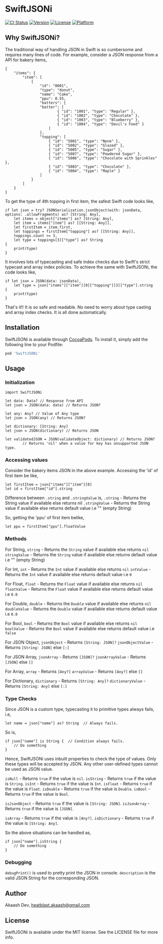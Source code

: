 # SwiftJSONi

[![CI Status](https://img.shields.io/travis/akaashdev/SwiftJSONi.svg?style=flat)](https://travis-ci.org/akaashdev/SwiftJSONi)
[![Version](https://img.shields.io/cocoapods/v/SwiftJSONi.svg?style=flat)](https://cocoapods.org/pods/SwiftJSONi)
[![License](https://img.shields.io/cocoapods/l/SwiftJSONi.svg?style=flat)](https://cocoapods.org/pods/SwiftJSONi)
[![Platform](https://img.shields.io/cocoapods/p/SwiftJSONi.svg?style=flat)](https://cocoapods.org/pods/SwiftJSONi)


## Why SwiftJSONi?

The traditional way of handling JSON in Swift is so cumbersome and requires many lines of code. For example, consider a JSON response from a API for bakery items,

```
{
    "items": {
        "item": [
            {
                "id": "0001",
                "type": "donut",
                "name": "Cake",
                "ppu": 0.55,
                "batters": {
                "batter": [
                        { "id": "1001", "type": "Regular" },
                        { "id": "1002", "type": "Chocolate" },
                        { "id": "1003", "type": "Blueberry" },
                        { "id": "1004", "type": "Devil's Food" }
                    ]
                },
                "topping": [
                    { "id": "5001", "type": "None" },
                    { "id": "5002", "type": "Glazed" },
                    { "id": "5005", "type": "Sugar" },
                    { "id": "5007", "type": "Powdered Sugar" },
                    { "id": "5006", "type": "Chocolate with Sprinkles" },
                    { "id": "5003", "type": "Chocolate" },
                    { "id": "5004", "type": "Maple" }
                ]
            }
        ]
    }
}
```

To get the type of 4th topping in first item, the safest Swift code looks like,

```
if let json = try? JSONSerialization.jsonObject(with: jsonData, options: .allowFragments) as? [String: Any],
    let items = object["items"] as? [String: Any],
    let item = items["item"] as? [[String: Any]],
    let firstItem = item.first,
    let toppings = firstItem["topping"] as? [[String: Any]],
    toppings.count >= 3,
    let type = toppings[3]["type"] as? String
{
    print(type)
}
```

It involves lots of typecasting and safe index checks due to Swift's strict typecast and array index policies.
To achieve the same with SwiftJSONi, the code looks like,

```
if let json = JSON(data: jsonData),
    let type = json["items"]["item"][0]["topping"][3]["type"].string
{
    print(type)
}
```

That's it!!  It is so safe and readable. No need to worry about type casting and array index checks. It is all done automatically.

## Installation

SwiftJSONi is available through [CocoaPods](https://cocoapods.org). To install
it, simply add the following line to your Podfile:

```ruby
pod 'SwiftJSONi'
```

## Usage

### Initialization
```
import SwiftJSONi

let data: Data? // Response from API
let json = JSON(data: data) // Returns JSON?

let any: Any? // Value of Any type
let json = JSON(any) // Returns JSON?

let dictionary: [String: Any]
let json = JSON(dictionary) // Returns JSON

let validatedJSON = JSON(validateObject: dictionary) // Returns JSON?   
        // Returns 'nil' when a value for key has unsupported JSON type.
```

### Accessing values

Consider the bakery items JSON in the above example. Accessing the 'id' of first item be like,

```
let firstItem = json["items"]["item"][0] 
let id = firstItem["id"].string
```

Difference between `.string` and `.stringValue` is,
    `.string`  - Returns the String value if available else returns nil
    `.stringValue` - Returns the String value if available else returns default value i.e "" (empty String)
    
So, getting the 'ppu' of first item belike,

```
let ppu = firstItem["ppu"].floatValue  
```

### Methods

For String,
    `string` - Returns the `String` value if available else returns `nil`
    `stringValue` - Returns the `String` value if available else returns default value i.e "" (empty String)
    
For Int,
    `int`  - Returns the `Int` value if available else returns `nil`
    `intValue` - Returns the `Int` value if available else returns default value i.e `0`

For Float,
    `float`  - Returns the `Float` value if available else returns `nil`
    `floatValue` - Returns the `Float` value if available else returns default value i.e `0.0`
    
For Double,
    `double`  - Returns the `Double` value if available else returns `nil`
    `doubleValue` - Returns the `Double` value if available else returns default value i.e `0.0`
    
For Bool,
    `bool`  - Returns the `Bool` value if available else returns `nil`
    `boolValue` - Returns the `Bool` value if available else returns default value i.e `false`
    
For JSON Object,
    `jsonObject` - Returns `[String: JSON]?`
    `jsonObjectValue` - Returns `[String: JSON]` else `[:]`
    
For JSON Array,
    `jsonArray` - Returns `[JSON]?`
    `jsonArrayValue` - Returns `[JSON]` else `[]`
    
For Array,
    `array` - Returns `[Any?]`
    `arrayValue` - Returns `[Any?]` else `[]`
    
For Dictionary,
    `dictionary` - Returns `[String: Any]?`
    `dictionaryValue` - Returns `[String: Any]` else `[:]`
    
### Type Checks

Since JSON is a custom type, typecasting it to primitive types always fails,
i.e,  
```
let name = json["name"] as? String  // Always fails.
```
So is, 
```
if json["name"] is String {  // Condition always fails.
    // Do something
}
```

Hence, SwiftJSONi uses inbuilt properties to check the type of values.
Only these types will be accepted by JSON. Any other user-defined types cannot be used as JSON value.

`isNull` - Returns `true` if the value is `nil`.
`isString` - Returns `true` if the value is `String`.
`isInt` - Returns `true` if the value is `Int`.
`isFloat` - Returns `true` if the value is `Float`.
`isDouble` - Returns `true` if the value is `Double`.
`isBool` - Returns `true` if the value is `Bool`.

`isJsonObject` - Returns `true` if the value is `[String: JSON]`.
`isJsonArray` - Returns `true` if the value is `[JSON]`.

`isArray` - Returns `true` if the value is `[Any?]`.
`isDictionary` - Returns `true` if the value is `[String: Any]`.

So the above situations can be handled as,

```
if json["name"].isString {
    // Do something
}
```

### Debugging

`debugPrint()` is used to pretty print the JSON in console.
`description` is the valid JSON String for the corresponding JSON.


## Author

Akaash Dev, heatblast.akaash@gmail.com

## License

SwiftJSONi is available under the MIT license. See the LICENSE file for more info.
